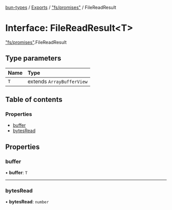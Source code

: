 [bun-types](https://github.com/oven-sh/bun-types/blob/master/api-docs/README.md) / [Exports](https://github.com/oven-sh/bun-types/blob/master/api-docs/modules.md) / ["fs/promises"](https://github.com/oven-sh/bun-types/blob/master/api-docs/modules/fs_promises_.md) / FileReadResult

# Interface: FileReadResult<T\>

["fs/promises"](https://github.com/oven-sh/bun-types/blob/master/api-docs/modules/fs_promises_.md).FileReadResult

## Type parameters

| Name | Type |
| :------ | :------ |
| `T` | extends `ArrayBufferView` |

## Table of contents

### Properties

- [buffer](https://github.com/oven-sh/bun-types/blob/master/api-docs/interfaces/fs_promises_.FileReadResult.md#buffer)
- [bytesRead](https://github.com/oven-sh/bun-types/blob/master/api-docs/interfaces/fs_promises_.FileReadResult.md#bytesread)

## Properties

### buffer

• **buffer**: `T`

___

### bytesRead

• **bytesRead**: `number`
